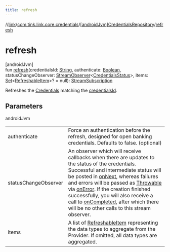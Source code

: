```yaml
---
title: refresh
---
```

//[link](../../../index.html)/[com.tink.link.core.credentials](../index.html)/[[androidJvm]CredentialsRepository](index.html)/[refresh](refresh.html)



# refresh



[androidJvm]\
fun [refresh](refresh.html)(credentialsId: [String](https://kotlinlang.org/api/latest/jvm/stdlib/kotlin/-string/index.html), authenticate: [Boolean](https://kotlinlang.org/api/latest/jvm/stdlib/kotlin/-boolean/index.html), statusChangeObserver: [StreamObserver](../../com.tink.service.streaming.publisher/[android-jvm]-stream-observer/index.html)&lt;[CredentialsStatus](../[android-jvm]-credentials-status/index.html)&gt;, items: [Set](https://kotlinlang.org/api/latest/jvm/stdlib/kotlin.collections/-set/index.html)&lt;[RefreshableItem](../../com.tink.model.credentials/[android-jvm]-refreshable-item/index.html)&gt;? = null): [StreamSubscription](../../com.tink.service.streaming.publisher/[android-jvm]-stream-subscription/index.html)



Refreshes the [Credentials](../../com.tink.model.credentials/[android-jvm]-credentials/index.html) matching the [credentialsId](refresh.html).



## Parameters


androidJvm

| | |
|---|---|
| authenticate | Force an authentication before the refresh, designed for open banking credentials. Defaults to false. (optional) |
| statusChangeObserver | An observer which will receive callbacks when there are updates to the status of the credentials. Successful and intermediate status will be posted in [onNext](../../com.tink.service.streaming.publisher/[android-jvm]-stream-observer/on-next.html), whereas failures and errors will be passed as [Throwable](https://kotlinlang.org/api/latest/jvm/stdlib/kotlin/-throwable/index.html) via [onError](../../com.tink.service.streaming.publisher/[android-jvm]-stream-observer/on-error.html). If the creation finished successfully, you will also receive a call to [onCompleted](../../com.tink.service.streaming.publisher/[android-jvm]-stream-observer/on-completed.html), after which there will be no other calls to this stream observer. |
| items | A list of [RefreshableItem](../../com.tink.model.credentials/[android-jvm]-refreshable-item/index.html) representing the data types to aggregate from the Provider. If omitted, all data types are aggregated. |




